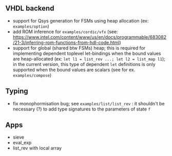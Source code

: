 ## VHDL backend

- support for Qsys generation for FSMs using heap allocation (ex: `examples/option`)
- add ROM inference for `examples/cordic/vfx` (see:
  https://www.intel.com/content/www/us/en/docs/programmable/683082/21-3/inferring-rom-functions-from-hdl-code.html)
- support for global (shared btw FSMs) heap; this is required for implementing dependent toplevel
  let-bindings when the bound values are heap-allocated (ex: `let l1 = list_rev ...; let l2 =
  list_map l1`); in the current version, this type of dependent `let` definitions is only supported
  when the bound values are scalars (see for ex. `examples/compose`)

## Typing

- fix monophormisation bug; see `examples/list/list_rev` : it shouldn't be necessary (?) to add type
  signatures to the parameters of state `f` 

## Apps

- sieve
- eval_exp
- list_rev with local array
